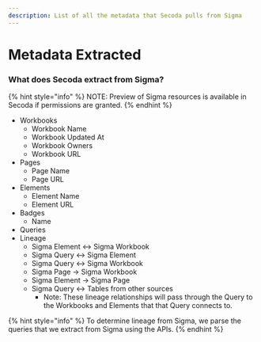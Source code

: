 ```yaml
---
description: List of all the metadata that Secoda pulls from Sigma
---
```


# Metadata Extracted

### What does Secoda extract from Sigma?

{% hint style="info" %}
NOTE: Preview of Sigma resources is available in Secoda if permissions are granted.&#x20;
{% endhint %}

* Workbooks
  * Workbook Name
  * Workbook Updated At
  * Workbook Owners
  * Workbook URL
* Pages
  * Page Name
  * Page URL
* Elements
  * Element Name
  * Element URL
* Badges
  * Name
* Queries
* Lineage
  * Sigma Element <-> Sigma Workbook
  * Sigma Query <-> Sigma Element
  * Sigma Query <-> Sigma Workbook
  * Sigma Page -> Sigma Workbook
  * Sigma Element -> Sigma Page
  * Sigma Query <-> Tables from other sources
    * Note: These lineage relationships will pass through the Query to the Workbooks and Elements that that Query connects to.&#x20;

{% hint style="info" %}
To determine lineage from Sigma, we parse the queries that we extract from Sigma using the APIs.&#x20;
{% endhint %}

